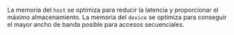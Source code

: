 
La memoria del `host` se optimiza para reducir la latencia y proporcionar el máximo almacenamiento.
La memoria del `device` se optimiza para conseguir el mayor ancho de banda posible para accesos secuenciales.